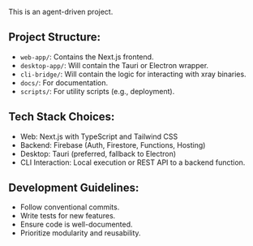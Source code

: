 This is an agent-driven project.

## Project Structure:
- `web-app/`: Contains the Next.js frontend.
- `desktop-app/`: Will contain the Tauri or Electron wrapper.
- `cli-bridge/`: Will contain the logic for interacting with xray binaries.
- `docs/`: For documentation.
- `scripts/`: For utility scripts (e.g., deployment).

## Tech Stack Choices:
- Web: Next.js with TypeScript and Tailwind CSS
- Backend: Firebase (Auth, Firestore, Functions, Hosting)
- Desktop: Tauri (preferred, fallback to Electron)
- CLI Interaction: Local execution or REST API to a backend function.

## Development Guidelines:
- Follow conventional commits.
- Write tests for new features.
- Ensure code is well-documented.
- Prioritize modularity and reusability.
